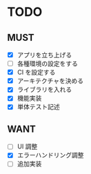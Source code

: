# TODO

## MUST

- [x] アプリを立ち上げる
- [ ] 各種環境の設定をする
- [x] CI を設定する
- [x] アーキテクチャを決める
- [x] ライブラリを入れる
- [x] 機能実装
- [x] 単体テスト記述

## WANT

- [ ] UI 調整
- [x] エラーハンドリング調整
- [ ] 追加実装
